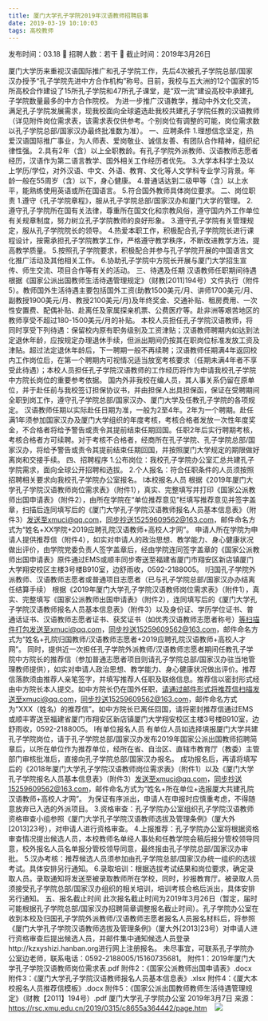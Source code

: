 ```yaml
---
title: 厦门大学孔子学院2019年汉语教师招聘启事
date: 2019-03-19 10:10:03
tags: 高校教师
---
```

发布时间：03.18   🌟   招聘人数：若干   🌈   截止时间：2019年3月26日
<!-- more -->
厦门大学历来重视汉语国际推广和孔子学院工作，先后4次被孔子学院总部/国家汉办授予“孔子学院先进中方合作机构”称号。目前，我校与五大洲的12个国家的15所高校合作建设了15所孔子学院和47所孔子课堂，是“双一流”建设高校中承建孔子学院数量最多的中方合作院校。
为进一步推广汉语教学，推动中外文化交流，满足孔子学院发展需求，现我校面向全球遴选赴我校共建孔子学院任教的汉语教师（详见附件岗位需求表，该需求表仅供参考。个别岗位有调整的可能，岗位需求数以孔子学院总部/国家汉办最终批准数为准）。
一、应聘条件
1.理想信念坚定，热爱汉语国际推广事业，为人师表、爱岗敬业、诚信友善、有团队合作精神，组织纪律性强。
2.具有2年（含）以上全职教龄。有孔子学院外派教师、汉语教师志愿者经历，汉语作为第二语言教学、国外相关工作经历者优先。
3.大学本科学士及以上学历/学位，对外汉语、中文、外语、教育、文化等人文学科专业学习背景。年龄一般在55周岁（含）以下，身心健康。
4.普通话达到二级甲等（含）以上水平，能熟练使用英语或所在国语言。
5.符合国外教师具体岗位要求。
二、岗位职责
1.遵守《孔子学院章程》，服从孔子学院总部/国家汉办和厦门大学的管理。
2.遵守孔子学院所在国有关法律，尊重所在国文化和宗教风俗，遵守国内外工作单位有关规章制度，努力树立孔子学院教师的良好形象。
3.遵守孔子学院有关管理规定，服从孔子学院院长的领导。
4.热爱本职工作，积极配合孔子学院院长进行课程设计，按需承担孔子学院教学工作，严格遵守教学秩序，不断改进教学方法，提高教学质量。
5.按照孔子学院要求，积极配合并参与孔子学院开展的中国语言文化推广活动及其他相关工作。
6.协助孔子学院中方院长开展与厦门大学招生宣传、师生交流、项目合作等有关的活动。
三、待遇及任期
汉语教师任职期间待遇根据《国家公派出国教师生活待遇管理规定》（财教[2011]194号）文件执行（附件5）。教师国外生活待遇主要包括国外工资(助教1500美元/月、讲师1700美元/月、副教授1900美元/月、教授2100美元/月)及年终奖金、交通补贴、租房费用、一次性安置费、配偶补贴、赴离任及家属探亲机票、公费医疗等。赴非洲等艰苦地区的教师享受不超过180-1500美元/月的补贴。
本校人员担任孔子学院汉语教师，将同时享受下列待遇：保留校内原有职务级别及工资津贴；汉语教师聘期内如达到法定退休年龄，应按规定办理退休手续，但派出期间仍按其在职岗位标准发放工资及津贴。超过法定退休年龄后，下一聘期一般不再续聘；汉语教师任期满4年返回校内工作岗位后，在第一个聘期内可视情况适当放宽考核要求（任期未满4年者不享受此待遇）；本校人员担任孔子学院汉语教师的工作经历将作为申请我校孔子学院中方院长岗位的重要参考依据。
国内外非我校在编人员，其人事关系仍留在原单位，并于赴任前与我校签订担保协议书，并由担保人出具担保函，保证在受聘期间全职到岗工作，遵守孔子学院总部/国家汉办、厦门大学及任教孔子学院的各项规定。
汉语教师任期以实际赴任日期为准，一般为2至4年。2年为一个聘期。赴任满1年须参加国家汉办及厦门大学组织的年度考核，考核合格者发放一次性年度奖金，不合格者将给予警告或责令其提前结束任期回国。任职2年后实行聘期考核，考核合格者方可续聘。对于考核不合格者，经商所在孔子学院、孔子学院总部/国家汉办，将给予警告或责令其提前结束任期回国，并按照厦门大学规定的期限做好离岗和交接手续。
四、招聘程序
1.公布岗位：我校孔子学院办公室汇总共建孔子学院需求，面向全球公开招聘和选拔。
2.个人报名：符合任职条件的人员须按照招聘相关要求向我校孔子学院办公室报名。
l本校报名人员
根据《2019年厦门大学孔子学院汉语教师岗位需求表》（附件1），真实、完整填写并打印《国家公派教师出国申请表》（附件2），由所在学院在“单位推荐意见”栏填写推荐意见并签字盖章，扫描后连同填写后的《厦门大学孔子学院汉语教师报名人员基本信息表》（附件3）发送至xmuci@qq.com，同步抄送15259609562@163.com，邮件命名方式为“姓名+XX学院+2019应聘孔院汉语教师+高校人才网”。
申请人所在学院为申请人提供推荐信（附件4），如实对申请人的政治思想、教学能力、身心健康状况做出评价，由学院党委负责人签字盖章后，经由学院连同签字盖章的《国家公派教师出国申请表》原件通过EMS或顺丰同步寄送至福建省厦门市翔安区新店镇厦门大学翔安校区主楼3号楼B910室，边舒雨收，0592-2188005。
l归国孔子学院外派教师、汉语教师志愿者或普通项目志愿者（已与孔子学院总部/国家汉办办结离任结算手续）
根据《2019年厦门大学孔子学院汉语教师岗位需求表》（附件1），真实、完整填写《国家公派教师出国申请表》（附件2），连同填写后的《厦门大学孔子学院汉语教师报名人员基本信息表》（附件3）以及身份证、学历学位证书、普通话证书、汉语教师志愿者证书、获奖证书（如优秀汉语教师志愿者称号）等扫描件打包发送至xmuci@qq.com，同步抄送15259609562@163.com，邮件命名方式为“姓名+孔院归国教师/汉语教师志愿者+2019应聘孔院汉语教师+高校人才网”。
同时，提供近一次担任孔子学院外派教师/汉语教师志愿者期间任教孔子学院中方院长的推荐信（参加普通志愿者项目则请孔子学院总部/国家汉办驻当地管理教师提供），如实对申请人政治思想、教学能力、身心健康状况做出评价。推荐信落款须由推荐人亲笔签字，并填写推荐人任职及联络信息。推荐信以密封形式经由中方院长本人提交。如中方院长仍在国外任职，请通过邮件形式将推荐信扫描发送至xmuci@qq.com，同步抄送15259609562@163.com，邮件命名方式为“XXX（姓名）的推荐信”。如中方院长已离任回国，请将密封推荐信通过EMS或顺丰寄送至福建省厦门市翔安区新店镇厦门大学翔安校区主楼3号楼B910室，边舒雨收，0592-2188005。
l有单位报名人员
有单位人员如选择填报厦门大学共建孔子学院岗位，请于孔子学院总部/国家汉办发布2019年国家公派出国教师招聘简章后，以所在单位作为推荐单位，经所在省、自治区、直辖市教育厅（教委）主管部门审核批准后，直接向孔子学院总部/国家汉办报名。
成功报名后，再请将填写后的《2018年厦门大学孔子学院汉语教师岗位需求表》（附件1）以及《厦门大学孔子学院报名人员基本信息表》（附件3）发送至xmuci@qq.com，同步抄送15259609562@163.com，邮件命名方式为“姓名+所在单位+选报厦大共建孔院汉语教师+高校人才网”。
为保证有序派出，申请人在申报时应慎重考虑，不得随意放弃已入选的外派项目。
3.资格审查：孔子学院办公室组织孔子学院汉语教师资格审查小组参照《厦门大学孔子学院汉语教师选拔及管理条例》（厦大外[2013]23号），对申请人进行资格审查。
4.上报推荐：孔子学院办公室将根据资格审查情况提出候选人员，本校教师名单经人事处和任教学院会稿后报分管校领导同意，校外报名人员名单报分管校领导同意，最终报由孔子学院总部/国家汉办审批。
5.汉办考核：推荐候选人员须参加由孔子学院总部/国家汉办统一组织的选拔考试。具体安排另行通知。
6.录取培训：根据选拔考试结果和岗位要求，确定录取人员。录取通知将发送至被录取教师所在学校，同时，抄报教育厅。被录取人员须接受孔子学院总部/国家汉办组织的相关培训，培训考核合格后派出，具体安排另行通知。
五、报名截止时间
此次报名截止时间为2019年3月26日（暂定，届时可能根据孔子学院总部/国家汉办招聘简章调整报名截止时间）。孔子学院办公室在收到本校及归国孔子学院外派教师/汉语教师志愿者报名人员报名材料后，将参照《厦门大学孔子学院汉语教师选拔及管理条例》（厦大外[2013]23号）对申请人进行资格审查后提出候选人员，并邮件集中通知候选人员登录http://kzxyshizi.hanban.org进行网上注册报名。
未尽事宜，可联系孔子学院办公室边老师，联系电话：0592-2188005/15160735681。
附件1：2019年厦门大学孔子学院汉语教师岗位需求表.pdf
附件2：《国家公派教师出国申请表》.docx
附件3：《厦门大学孔子学院汉语教师报名人员基本信息表》.xlsx
附件4：《厦大本校报名人员推荐信模板》.docx
附件5：《国家公派出国教师教师生活待遇管理规定》（财教【2011】194号）.pdf
厦门大学孔子学院办公室
2019年3月7日
来源：
https://rsc.xmu.edu.cn/2019/0315/c8655a364442/page.htm
 
 ![](https://cdn.weiweiblog.cn/20181015134814.png)